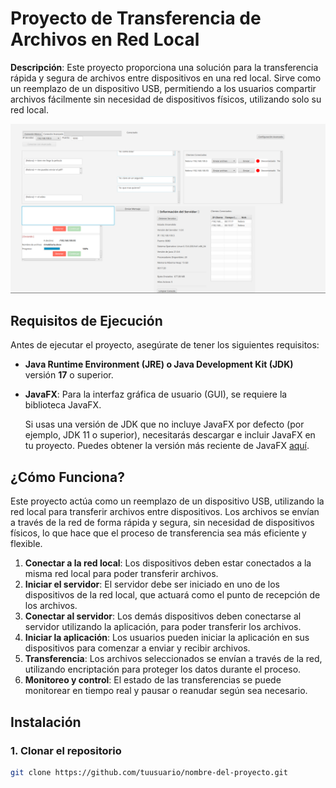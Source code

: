 # Proyecto de Transferencia de Archivos en Red Local

**Descripción**: Este proyecto proporciona una solución para la transferencia rápida y segura de archivos entre dispositivos en una red local. Sirve como un reemplazo de un dispositivo USB, permitiendo a los usuarios compartir archivos fácilmente sin necesidad de dispositivos físicos, utilizando solo su red local.

![Interfaz de usuario](https://github.com/albrinBuzz/fileTalk/blob/main/data/interfaz.png)

## Requisitos de Ejecución

Antes de ejecutar el proyecto, asegúrate de tener los siguientes requisitos:

- **Java Runtime Environment (JRE) o Java Development Kit (JDK)** versión **17** o superior.
- **JavaFX**: Para la interfaz gráfica de usuario (GUI), se requiere la biblioteca JavaFX.

  Si usas una versión de JDK que no incluye JavaFX por defecto (por ejemplo, JDK 11 o superior), necesitarás descargar e incluir JavaFX en tu proyecto. Puedes obtener la versión más reciente de JavaFX [aquí](https://openjfx.io/).

## ¿Cómo Funciona?

Este proyecto actúa como un reemplazo de un dispositivo USB, utilizando la red local para transferir archivos entre dispositivos. Los archivos se envían a través de la red de forma rápida y segura, sin necesidad de dispositivos físicos, lo que hace que el proceso de transferencia sea más eficiente y flexible.

1. **Conectar a la red local**: Los dispositivos deben estar conectados a la misma red local para poder transferir archivos.
2. **Iniciar el servidor**: El servidor debe ser iniciado en uno de los dispositivos de la red local, que actuará como el punto de recepción de los archivos.
3. **Conectar al servidor**: Los demás dispositivos deben conectarse al servidor utilizando la aplicación, para poder transferir los archivos.
4. **Iniciar la aplicación**: Los usuarios pueden iniciar la aplicación en sus dispositivos para comenzar a enviar y recibir archivos.
5. **Transferencia**: Los archivos seleccionados se envían a través de la red, utilizando encriptación para proteger los datos durante el proceso.
6. **Monitoreo y control**: El estado de las transferencias se puede monitorear en tiempo real y pausar o reanudar según sea necesario.

## Instalación

### 1. Clonar el repositorio

```bash
git clone https://github.com/tuusuario/nombre-del-proyecto.git
